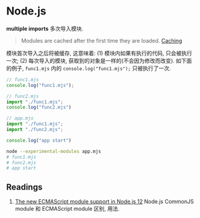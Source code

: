 # Node.js

**multiple imports** 多次导入模块.

> Modules are cached after the first time they are loaded. [Caching](https://nodejs.org/docs/latest/api/modules.html#modules_caching)

模块首次导入之后将被缓存, 这意味着: (1) 模块内如果有执行的代码, 只会被执行一次; (2) 每次导入的模块, 获取到的对象是一样的(不会因为修改而改变). 如下面的例子, `func1.mjs` 内的 `console.log("func1.mjs");` 只被执行了一次.

```javascript
// func1.mjs
console.log("func1.mjs");

// func2.mjs
import "./func1.mjs";
console.log("func2.mjs")

// app.mjs
import "./func1.mjs";
import "./func2.mjs";

console.log("app start")
```

```bash
node --experimental-modules app.mjs
# func1.mjs
# func2.mjs
# app start
```

## Readings

1. [The new ECMAScript module support in Node.js 12](http://2ality.com/2019/04/nodejs-esm-impl.html) Node.js CommonJS module 和 ECMAScript module 区别, 用法.

